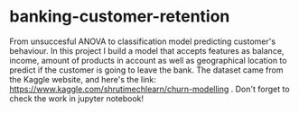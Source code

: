 # banking-customer-retention
From unsuccesful ANOVA to classification model predicting customer's behaviour. In this project I build a model that accepts features as balance, income, amount of products in account as well as geographical location to predict if the customer is going to leave the bank. 
The dataset came from the Kaggle website, and here's the link: https://www.kaggle.com/shrutimechlearn/churn-modelling . Don't forget to check the work in jupyter notebook!
